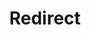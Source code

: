 ﻿---
layout: src/layouts/Redirect.astro
title: Redirect
redirect: https://octopus.com/docs/deployments/patterns/elastic-and-transient-environments/keeping-deployment-targets-up-to-date
pubDate:  2023-01-01
navSearch: false
navSitemap: false
navMenu: false
---
